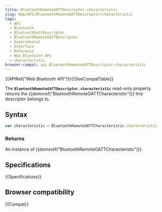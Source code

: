 ```yaml
---
title: BluetoothRemoteGATTDescriptor.characteristic
slug: Web/API/BluetoothRemoteGATTDescriptor/characteristic
tags:
  - API
  - Bluetooth
  - BluetoothGattDescriptor
  - BluetoothRemoteGATTDescriptor
  - Experimental
  - Interface
  - Reference
  - Web Bluetooth API
  - characteristic
browser-compat: api.BluetoothRemoteGATTDescriptor.characteristic
---
```

{{APIRef("Web Bluetooth API")}}{{SeeCompatTable}}

The **`BluetoothRemoteGATTDescriptor.characteristic`**
read-only property returns the {{domxref("BluetoothRemoteGATTCharacteristic")}} this
descriptor belongs to.

## Syntax

```js
var characteristic = BluetoothRemoteGATTCharacteristic.characteristic
```

### Returns

An instance of  {{domxref("BluetoothRemoteGATTCharacteristic")}}.

## Specifications

{{Specifications}}

## Browser compatibility

{{Compat}}
